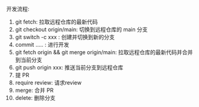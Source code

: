 开发流程:
1. git fetch: 拉取远程仓库的最新代码
2. git checkout origin/main: 切换到远程仓库的 main 分支
3. git switch -c xxx : 创建并切换到新的分支
4. commit ..... : 进行开发
5. git fetch origin && git merge origin/main: 拉取远程仓库的最新代码并合并到当前分支
6. git push origin xxx: 推送当前分支到远程仓库
7. 提 PR
8. require review: 请求review
9. merge: 合并 PR
10. delete: 删除分支